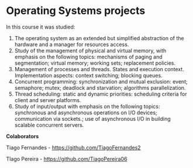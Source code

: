 # Operating Systems projects

In this course it was studied:

1. The operating system as an extended but simplified abstraction of the hardware and a manager for resources access.
2. Study of the management of physical and virtual memory, with emphasis on the following topics: mechanisms of paging and segmentation; virtual memory; working sets; replacement policies.
3. Management of processes and threads. States and execution context. Implementation aspects: context switching; blocking queues.
4. Concurrent programming: synchronization and mutual exclusion: event; semaphore; mutex; deadlock and starvation; algorithms parallelization.
5. Thread scheduling: static and dynamic priorities: scheduling criteria for client and server platforms.
6. Study of input/output with emphasis on the following topics: synchronous and asynchronous operations on I/O devices; communication via sockets.; use of asynchronous I/O in building scalable concurrent servers.

**Colaborators**

Tiago Fernandes - https://github.com/TiagoFernandes2

TIago Pereira - https://github.com/TiagoPereira06
